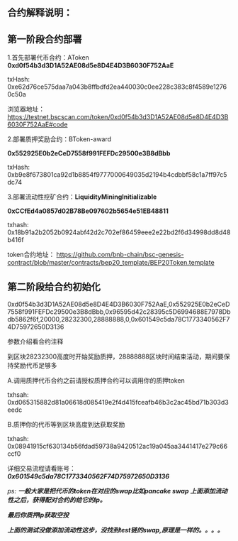 ## 合约解释说明：

## 第一阶段合约部署

1.首先部署代币合约：AToken
**0xd0f54b3d3D1A52AE08d5e8D4E4D3B6030F752AaE**  

txHash: 0xe62d76ce575daa7a043b8ffbdfd2ea440030c0ee228c383c8f4589e12760c50a

浏览器地址：https://testnet.bscscan.com/token/0xd0f54b3d3D1A52AE08d5e8D4E4D3B6030F752AaE#code

2.部署质押奖励合约：BToken-award

**0x552925E0b2eCeD7558f991FEFDc29500e3B8dBbb**

txHash: 0xb9e8f673801ca92d1b8854f9777000649035d2194b4cdbbf58c1a7ff97c5dc74

3.部署流动性挖矿合约：**LiquidityMiningInitializable**

**0xCCfEd4a0857d02B78Be097602b5654e51EB48811**

txhash: 0x18b91a2b2052b0924abf42d2c702ef86459eee2e22bd2f6d34998dd8d48b416f

token合约地址：
https://github.com/bnb-chain/bsc-genesis-contract/blob/master/contracts/bep20_template/BEP20Token.template

## 第二阶段给合约初始化

0xd0f54b3d3D1A52AE08d5e8D4E4D3B6030F752AaE,0x552925E0b2eCeD7558f991FEFDc29500e3B8dBbb,0x96595d42c28395c5D6994688E7978Dbdb5862f6f,20000,28232300,28888888,0,0x601549c5da78C1773340562F74D75972650D3136

参数介绍看合约注释

到区块28232300高度时开始奖励质押，28888888区块时间结束活动，期间要保持奖励代币足够多



A.调用质押代币合约之前请授权质押合约可以调用你的质押token

txhsah: 0xd065315882d81a06618d085419e2f4d415fceafb46b3c2ac45bd71b303d3eedc

B.质押你的代币等到区块高度到达获取奖励

txhash: 0x08941915cf630134b56fdad59738a9420512ac19a045aa3441417e279c66ccf0

详细交易流程请看账号：
***0x601549c5da78C1773340562F74D75972650D3136***



*ps:*
***一般大家是把代币的token在对应的swap比如pancake swap 上面添加流动性之后，获得配对合约的给它的lp。***

***最后你质押lp获取空投***

***上面的测试没做添加流动性这步，没找到test链的swap,原理是一样的。。。。***









